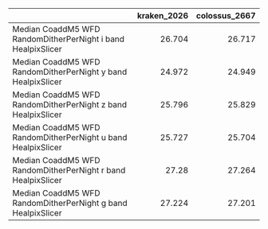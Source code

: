 |                                                              |   kraken_2026 |   colossus_2667 |
|:-------------------------------------------------------------|--------------:|----------------:|
| Median CoaddM5 WFD RandomDitherPerNight i band HealpixSlicer |        26.704 |          26.717 |
| Median CoaddM5 WFD RandomDitherPerNight y band HealpixSlicer |        24.972 |          24.949 |
| Median CoaddM5 WFD RandomDitherPerNight z band HealpixSlicer |        25.796 |          25.829 |
| Median CoaddM5 WFD RandomDitherPerNight u band HealpixSlicer |        25.727 |          25.704 |
| Median CoaddM5 WFD RandomDitherPerNight r band HealpixSlicer |        27.28  |          27.264 |
| Median CoaddM5 WFD RandomDitherPerNight g band HealpixSlicer |        27.224 |          27.201 |
